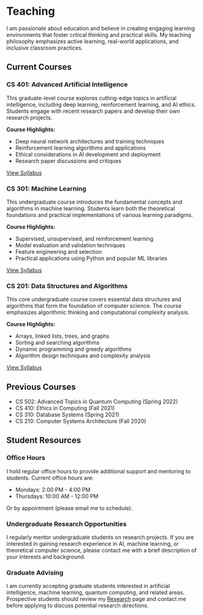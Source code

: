 
# Teaching

I am passionate about education and believe in creating engaging learning environments that foster critical thinking and practical skills. My teaching philosophy emphasizes active learning, real-world applications, and inclusive classroom practices.

## Current Courses

### CS 401: Advanced Artificial Intelligence

This graduate-level course explores cutting-edge topics in artificial intelligence, including deep learning, reinforcement learning, and AI ethics. Students engage with recent research papers and develop their own research projects.

**Course Highlights:**
- Deep neural network architectures and training techniques
- Reinforcement learning algorithms and applications
- Ethical considerations in AI development and deployment
- Research paper discussions and critiques

[View Syllabus](#)

### CS 301: Machine Learning

This undergraduate course introduces the fundamental concepts and algorithms in machine learning. Students learn both the theoretical foundations and practical implementations of various learning paradigms.

**Course Highlights:**
- Supervised, unsupervised, and reinforcement learning
- Model evaluation and validation techniques
- Feature engineering and selection
- Practical applications using Python and popular ML libraries

[View Syllabus](#)

### CS 201: Data Structures and Algorithms

This core undergraduate course covers essential data structures and algorithms that form the foundation of computer science. The course emphasizes algorithmic thinking and computational complexity analysis.

**Course Highlights:**
- Arrays, linked lists, trees, and graphs
- Sorting and searching algorithms
- Dynamic programming and greedy algorithms
- Algorithm design techniques and complexity analysis

[View Syllabus](#)

## Previous Courses

- CS 502: Advanced Topics in Quantum Computing (Spring 2022)
- CS 410: Ethics in Computing (Fall 2021)
- CS 310: Database Systems (Spring 2021)
- CS 210: Computer Systems Architecture (Fall 2020)

## Student Resources

### Office Hours

I hold regular office hours to provide additional support and mentoring to students. Current office hours are:

- Mondays: 2:00 PM - 4:00 PM
- Thursdays: 10:00 AM - 12:00 PM

Or by appointment (please email me to schedule).

### Undergraduate Research Opportunities

I regularly mentor undergraduate students on research projects. If you are interested in gaining research experience in AI, machine learning, or theoretical computer science, please contact me with a brief description of your interests and background.

### Graduate Advising

I am currently accepting graduate students interested in artificial intelligence, machine learning, quantum computing, and related areas. Prospective students should review my [Research](/research) page and contact me before applying to discuss potential research directions.
